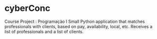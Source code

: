 # cyberConc

Course Project : Programação I
Small Python application that matches professionals with clients, based on pay, availability, local, etc.
Receives a list of professionals and a list of clients.

